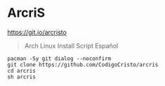 # ArcriS
https://git.io/arcristo

> Arch Linux Install Script Español
```
pacman -Sy git dialog --noconfirm
git clone https://github.com/CodigoCristo/arcris
cd arcris
sh arcris
```
